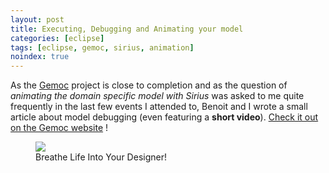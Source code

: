 ```yaml
---
layout: post
title: Executing, Debugging and Animating your model
categories: [eclipse]
tags: [eclipse, gemoc, sirius, animation]
noindex: true
---
```


As the [Gemoc](http://gemoc.org/ins/) project is close to completion and as the question of *animating the domain specific model with Sirius* was asked to me quite frequently in the last few events I attended to, Benoit and I wrote a small article about model debugging (even featuring a **short video**). [Check it out on the Gemoc website](http://gemoc.org/breathe-life-into-your-designer/) !

<figure>
    <a href="http://gemoc.org/breathe-life-into-your-designer/"><img src="{{ site.url }}/images/blog/gemoc-website.png"></a>    
    <figcaption>Breathe Life Into Your Designer!</figcaption>
</figure>

